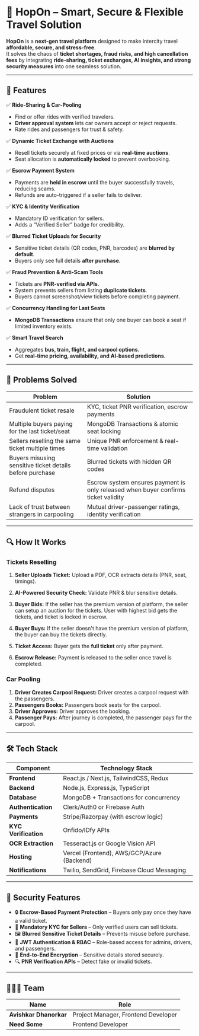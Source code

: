 # 🚀 HopOn – Smart, Secure & Flexible Travel Solution

**HopOn** is a **next-gen travel platform** designed to make intercity travel **affordable, secure, and stress-free**.  
It solves the chaos of **ticket shortages, fraud risks, and high cancellation fees** by integrating **ride-sharing, ticket exchanges, AI insights, and strong security measures** into one seamless solution.

---

## 🌟 Features

✅ **Ride-Sharing & Car-Pooling**  
- Find or offer rides with verified travelers.  
- **Driver approval system** lets car owners accept or reject requests.  
- Rate rides and passengers for trust & safety.

✅ **Dynamic Ticket Exchange with Auctions**  
- Resell tickets securely at fixed prices or via **real-time auctions**.  
- Seat allocation is **automatically locked** to prevent overbooking.

✅ **Escrow Payment System**  
- Payments are **held in escrow** until the buyer successfully travels, reducing scams.  
- Refunds are auto-triggered if a seller fails to deliver.

✅ **KYC & Identity Verification**  
- Mandatory ID verification for sellers.  
- Adds a “Verified Seller” badge for credibility.

✅ **Blurred Ticket Uploads for Security**  
- Sensitive ticket details (QR codes, PNR, barcodes) are **blurred by default**.  
- Buyers only see full details **after purchase**.

✅ **Fraud Prevention & Anti-Scam Tools**  
- Tickets are **PNR-verified via APIs**.  
- System prevents sellers from listing **duplicate tickets**.  
- Buyers cannot screenshot/view tickets before completing payment.

✅ **Concurrency Handling for Last Seats**  
- **MongoDB Transactions** ensure that only one buyer can book a seat if limited inventory exists.

✅ **Smart Travel Search**  
- Aggregates **bus, train, flight, and carpool options**.  
- Get **real-time pricing, availability, and AI-based predictions**.

---

## 🎯 Problems Solved

| Problem                                                                                  | Solution                                                                                       |
|------------------------------------------------------------------------------------------|-----------------------------------------------------------------------------------------------|
| Fraudulent ticket resale                                | KYC, ticket PNR verification, escrow payments                                                 |
| Multiple buyers paying for the last ticket/seat         | MongoDB Transactions & atomic seat locking                                                    |
| Sellers reselling the same ticket multiple times        | Unique PNR enforcement & real-time validation                                                 |
| Buyers misusing sensitive ticket details before purchase| Blurred tickets with hidden QR codes                                                          |
| Refund disputes                                         | Escrow system ensures payment is only released when buyer confirms ticket validity            |
| Lack of trust between strangers in carpooling           | Mutual driver-passenger ratings, identity verification                                        |

---

## 🔍 How It Works

### Tickets Reselling

1. **Seller Uploads Ticket:** Upload a PDF, OCR extracts details (PNR, seat, timings).  
2. **AI-Powered Security Check:** Validate PNR & blur sensitive details.  
3. **Buyer Bids:** If the seller has the premium version of platform, the seller can setup an auction for the tickets. User with highest bid gets the tickets, and ticket is locked in escrow.  

4. **Buyer Buys:** If the seller doesn't have the premium version of platform, the buyer can buy the tickets directly.
5. **Ticket Access:** Buyer gets the **full ticket** only after payment.  
6. **Escrow Release:** Payment is released to the seller once travel is completed.  

### Car Pooling
1. **Driver Creates Carpool Request:** Driver creates a carpool request with the passengers.
2. **Passengers Books:** Passengers book seats for the carpool.
3. **Driver Approves:** Driver approves the booking.
4. **Passenger Pays:** After journey is completed, the passenger pays for the carpool.

---

## 🛠️ Tech Stack

| Component             | Technology Stack                                |
|----------------------|-------------------------------------------------|
| **Frontend**         | React.js / Next.js, TailwindCSS, Redux          |
| **Backend**          | Node.js, Express.js, TypeScript                 |
| **Database**         | MongoDB + Transactions for concurrency          |
| **Authentication**   | Clerk/Auth0 or Firebase Auth                    |
| **Payments**         | Stripe/Razorpay (with escrow logic)             |
| **KYC Verification** | Onfido/IDfy APIs                                |
| **OCR Extraction**   | Tesseract.js or Google Vision API               |
| **Hosting**          | Vercel (Frontend), AWS/GCP/Azure (Backend)      |
| **Notifications**    | Twilio, SendGrid, Firebase Cloud Messaging      |

---

## 🔐 Security Features

- 🔒 **Escrow-Based Payment Protection** – Buyers only pay once they have a valid ticket.  
- 🪪 **Mandatory KYC for Sellers** – Only verified users can sell tickets.  
- 🖼️ **Blurred Sensitive Ticket Details** – Prevents misuse before purchase.  
- 🔑 **JWT Authentication & RBAC** – Role-based access for admins, drivers, and passengers.  
- 🔗 **End-to-End Encryption** – Sensitive details stored securely.  
- 🔍 **PNR Verification APIs** – Detect fake or invalid tickets.  

---

## 🧑‍🤝‍🧑 Team 
| Name | Role |
|------------------------|-----------------------------------------------------| 
| **Avishkar Dhanorkar** | Project Manager, Frontend Developer | 
| **Need Some** | Frontend Developer |